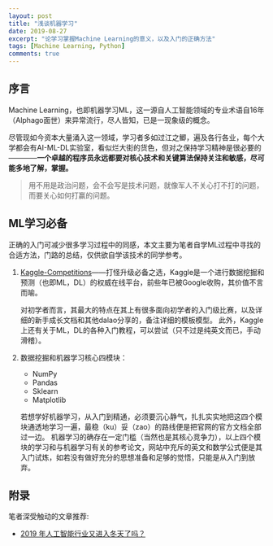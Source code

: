 ```yaml
---
layout: post
title: "浅谈机器学习"
date: 2019-08-27
excerpt: "论学习掌握Machine Learning的意义，以及入门的正确方法"
tags: [Machine Learning, Python]
comments: true
---
```


## 序言

Machine Learning，也即机器学习ML，这一源自人工智能领域的专业术语自16年（Alphago面世）来异常流行，尽人皆知，已是一现象级的概念。

尽管现如今资本大量涌入这一领域，学习者多如过江之鲫，遍及各行各业，每个大学都会有AI-ML-DL实验室，看似烂大街的货色，但对之保持学习精神是很必要的————**一个卓越的程序员永远都要对核心技术和关键算法保持关注和敏感，尽可能多地了解，掌握。**

>用不用是政治问题，会不会写是技术问题，就像军人不关心打不打的问题，而要关心如何打赢的问题。

## ML学习必备

正确的入门可减少很多学习过程中的同感，本文主要为笔者自学ML过程中寻找的合适方法，门路的总结，仅供欲自学该技术的同学参考。

1. <a href ="https://www.kaggle.com/competitions">Kaggle-Competitions</a>——打怪升级必备之选，Kaggle是一个进行数据挖掘和预测（也即ML，DL）的权威在线平台，前些年已被Google收购，其价值不言而喻。

    对初学者而言，其最大的特点在其上有很多面向初学者的入门级比赛，以及详细的新手成长文档和其他dalao分享的，备注详细的模板模型。
    此外，Kaggle上还有关于ML，DL的各种入门教程，可以尝试（只不过是纯英文而已，手动滑稽）。

2.  数据挖掘和机器学习核心四模块：

    - NumPy
    - Pandas
    - Sklearn
    - Matplotlib

    若想学好机器学习，从入门到精通，必须要沉心静气，扎扎实实地把这四个模块通透地学习一遍，最稳（ku）妥（zao）的路线便是把官网的官方文档全部过一边。
    机器学习的确存在一定门槛（当然也是其核心竞争力），以上四个模块的学习和与机器学习有关的参考论文，网站中充斥的英文和数学公式便是其入门试炼，如若没有做好充分的思想准备和足够的觉悟，只能是从入门到放弃。

## 附录

笔者深受触动的文章推荐:
+ <a href="https://www.zhihu.com/question/308512268/answer/582984020?utm_source=wechat_session&utm_medium=social&utm_oi=678596666123358208">2019 年人工智能行业又进入冬天了吗？</a>